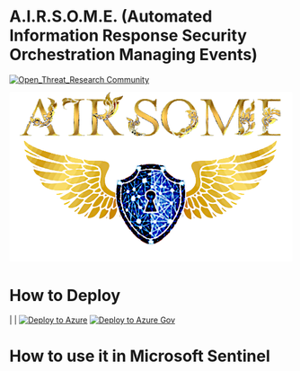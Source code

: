 
# A.I.R.S.O.M.E. (Automated Information Response Security Orchestration Managing Events)


[![Open_Threat_Research Community](https://img.shields.io/badge/Open_Threat_Research-Community-brightgreen.svg)](https://twitter.com/OTR_Community)

<img src="https://github.com/lucylow/airsome/blob/main/logo/AIRSOME.png?raw=true" alt="Microsoft Sentinel To-Go!" width="850"/>


# How to Deploy

| [](https://github.com/OTRF/Microsoft-Sentinel2Go/tree/master/microsoft-sentinel) | [![Deploy to Azure](https://aka.ms/deploytoazurebutton)](https://portal.azure.com/#create/Microsoft.Template/uri/https%3A%2F%2Fraw.githubusercontent.com%2FOTRF%2FMicrosoft-Sentinel2Go%2Fmaster%2Fmicrosoft-sentinel%2Fazuredeploy.json) [![Deploy to Azure Gov](https://aka.ms/deploytoazuregovbutton)](https://portal.azure.us/#create/Microsoft.Template/uri/https%3A%2F%2Fraw.githubusercontent.com%2FOTRF%2FMicrosoft-Sentinel2Go%2Fmaster%2Fmicrosoft-sentinel%2Fazuredeploy.json) 

# How to use it in Microsoft Sentinel 
